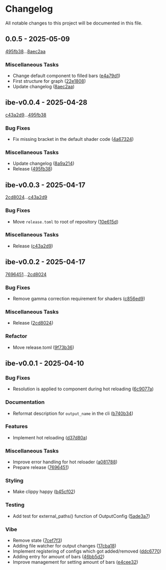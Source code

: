# Changelog

All notable changes to this project will be documented in this file.

## 0.0.5 - 2025-05-09

[495fb38](495fb384cc55cf080e136d64abd0a9e09eacf118)...[8aec2aa](8aec2aa6f08c4a220d0bff5d53515bc662697058)

### Miscellaneous Tasks

- Change default component to filled bars ([e4a79d1](e4a79d13b68d79d3a93de46c47b3991c2c3ff12a))
- First structure for graph ([22e1808](22e1808d2af20e53f878f5001bc95a8e3130193a))
- Update changelog ([8aec2aa](8aec2aa6f08c4a220d0bff5d53515bc662697058))

## ibe-v0.0.4 - 2025-04-28

[c43a2d9](c43a2d99577703a2b833ce880079fa786fc8ccf9)...[495fb38](495fb384cc55cf080e136d64abd0a9e09eacf118)

### Bug Fixes

- Fix missing bracket in the default shader code ([4a67324](4a67324517204484e7beb1f620f60b49771abb32))

### Miscellaneous Tasks

- Update changelog ([8a9a214](8a9a21421f97096aa655b1d00eca9ba3ce4b47ef))
- Release ([495fb38](495fb384cc55cf080e136d64abd0a9e09eacf118))

## ibe-v0.0.3 - 2025-04-17

[2cd8024](2cd8024918f77b205e235b312cae56c64481291b)...[c43a2d9](c43a2d99577703a2b833ce880079fa786fc8ccf9)

### Bug Fixes

- Move `release.toml` to root of repository ([10e615d](10e615df0298f1d81764352f719987b0ebc93e8d))

### Miscellaneous Tasks

- Release ([c43a2d9](c43a2d99577703a2b833ce880079fa786fc8ccf9))

## ibe-v0.0.2 - 2025-04-17

[7696451](7696451247d7996f06d4a73528d1f440b816ae79)...[2cd8024](2cd8024918f77b205e235b312cae56c64481291b)

### Bug Fixes

- Remove gamma correction requirement for shaders ([c856ed9](c856ed9ad560078910d7b1cb7e448e250d6df832))

### Miscellaneous Tasks

- Release ([2cd8024](2cd8024918f77b205e235b312cae56c64481291b))

### Refactor

- Move release.toml ([9f73b36](9f73b36667a49d7c764f021ef832b3132cb545d7))

## ibe-v0.0.1 - 2025-04-10

### Bug Fixes

- Resolution is applied to component during hot reloading ([6c9077a](6c9077a0f08e1d60ef64243b15680d1081ba572e))

### Documentation

- Reformat description for `output_name` in the cli ([b740b34](b740b34a9f58a22910861e23e5fb9325297231db))

### Features

- Implement hot reloading ([d37d80a](d37d80ad35f26de06e0f439e3aa3e014eff7a59c))

### Miscellaneous Tasks

- Improve error handling for hot reloader ([a081788](a0817888392827f22364c16bd1006cd5edcdaa01))
- Prepare release ([7696451](7696451247d7996f06d4a73528d1f440b816ae79))

### Styling

- Make clippy happy ([b45cf02](b45cf02eeb04791d86be615687da16fc8bacb4aa))

### Testing

- Add test for external_paths() function of OutputConfig ([5ade3a7](5ade3a735d70f9f77565575404f40a2cdca6716f))

### Vibe

- Remove state ([7cef7f3](7cef7f39e7759d314f5715dd28f228917dae23d9))
- Adding file watcher for output changes ([17cba18](17cba18a31cb4c67a70acc53ed9696c0ac43cf7b))
- Implement registering of configs which got added/removed ([ddc6770](ddc67708dd672477d731605289dad1caaf7de974))
- Adding entry for amount of bars ([46bb5d2](46bb5d2674081b8190070452221122d1415289c0))
- Improve management for setting amount of bars ([e4cee32](e4cee32260859185fc3b44159793de0d2c0c15ca))

<!-- generated by git-cliff -->
